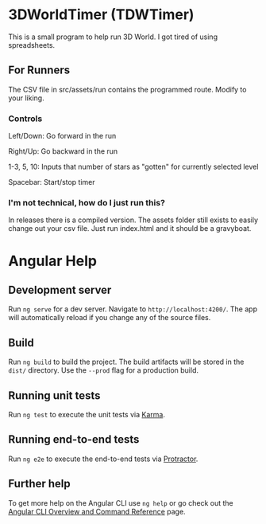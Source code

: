 # 3DWorldTimer (TDWTimer)

This is a small program to help run 3D World. I got tired of using spreadsheets.

## For Runners
The CSV file in src/assets/run contains the programmed route. Modify to your liking.

### Controls
Left/Down: Go forward in the run

Right/Up: Go backward in the run

1-3, 5, 10: Inputs that number of stars as "gotten" for currently selected level

Spacebar: Start/stop timer

### I'm not technical, how do I just run this?
In releases there is a compiled version. The assets folder still exists to easily change out your csv file. Just run index.html and it should be a gravyboat.

# Angular Help

## Development server

Run `ng serve` for a dev server. Navigate to `http://localhost:4200/`. The app will automatically reload if you change any of the source files.

## Build

Run `ng build` to build the project. The build artifacts will be stored in the `dist/` directory. Use the `--prod` flag for a production build.

## Running unit tests

Run `ng test` to execute the unit tests via [Karma](https://karma-runner.github.io).

## Running end-to-end tests

Run `ng e2e` to execute the end-to-end tests via [Protractor](http://www.protractortest.org/).

## Further help

To get more help on the Angular CLI use `ng help` or go check out the [Angular CLI Overview and Command Reference](https://angular.io/cli) page.
